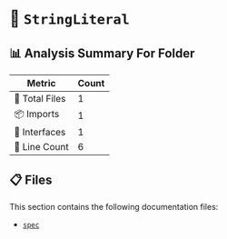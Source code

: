 # 📁 `StringLiteral`

## 📊 Analysis Summary For Folder

| Metric | Count |
|--------|-------|
| 📁 Total Files | 1 |
| 📦 Imports | 1 |
| 📐 Interfaces | 1 |
| 🔢 Line Count | 6 |


## 📋 Files

This section contains the following documentation files:

- [`spec`](./spec.md)